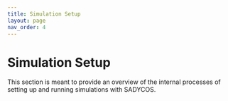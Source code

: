 ```yaml
---
title: Simulation Setup
layout: page
nav_order: 4
---
```


# Simulation Setup
This section is meant to provide an overview of the internal processes of setting up and running simulations with SADYCOS.